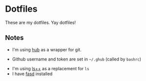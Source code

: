 # Dotfiles

These are my dotfiles. Yay dotfiles!

## Notes
 * I'm using [hub](https://github.com/defunkt/hub) as a wrapper for git.
  - Github username and token are set in `~/.ghub` (called by `bashrc`)
 * I'm using [ls++](https://github.com/trapd00r/ls--) as a replacement for `ls`
 * I have [fasd](https://github.com/clvv/fasd) installed
